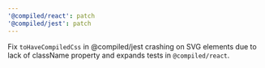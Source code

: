 ```yaml
---
'@compiled/react': patch
'@compiled/jest': patch
---
```


Fix `toHaveCompiledCss` in @compiled/jest crashing on SVG elements due to lack of className property and expands tests in `@compiled/react`.
